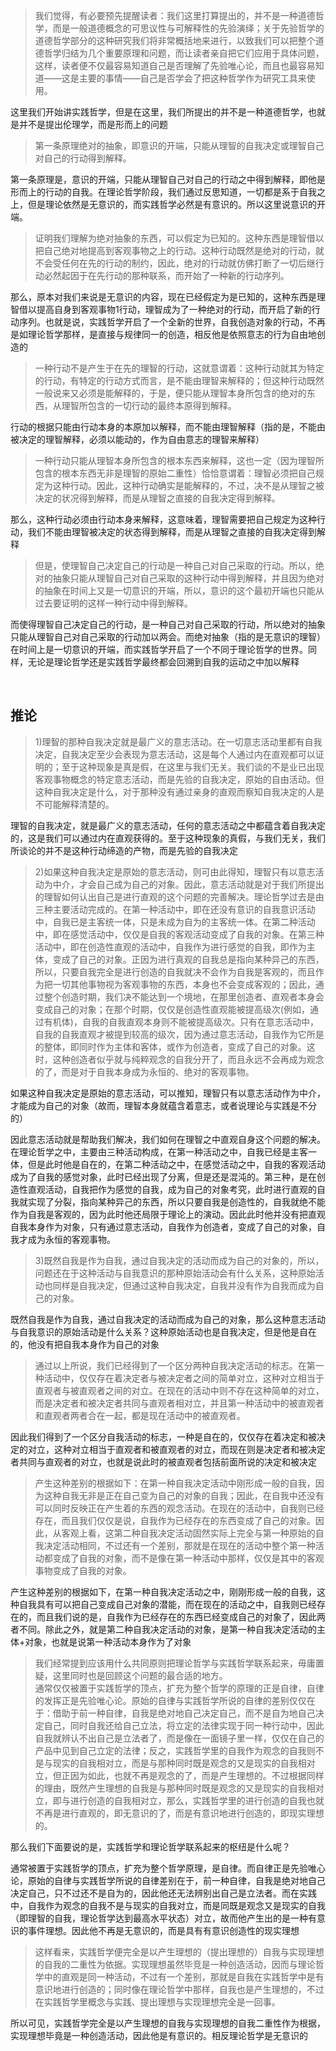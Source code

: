 <blockquote data-pid="KOdRuVAa">我们觉得，有必要预先提醒读者：我们这里打算提出的，并不是一种道德哲学，而是一般道德概念的可思议性与可解释性的先验演绎；关于先验哲学的道德哲学部分的这种研究我们将非常概括地来进行，以致我们可以把整个道德哲学归结为几个重要原理和问题，而让读者亲自把它们应用于具体问题，这样，读者便不仅最容易知道自己是否理解了先验唯心论，而且也最容易知道——这是主要的事情——自己是否学会了把这种哲学作为研究工具来使用。</blockquote><p data-pid="iy2Mf8Kr">这里我们开始讲实践哲学，但是在这里，我们所提出的并不是一种道德哲学，也就是并不是提出伦理学，而是形而上的问题</p><blockquote data-pid="0O_8SKB-">第一条原理绝对的抽象，即意识的开端，只能从理智的自我决定或理智自己对自己的行动得到解释。</blockquote><p data-pid="dKhhVVPb">第一条原理是，意识的开端，只能从理智自己对自己的行动之中得到解释，即他是形而上的行动的自我。在理论哲学阶段，我们通过反思知道，一切都是系于自我之上，但是理论依然是无意识的，而实践哲学必然是有意识的。所以这里说意识的开端。</p><blockquote data-pid="k-V6ged2">证明我们理解为绝对抽象的东西，可以假定为已知的。这种东西是理智借以把自己绝对地提高到客观事物之上的行动。这种行动既然是绝对的行动，就不会受任何在先的行动的制约，因此，绝对的行动就仿佛打断了一切后继行动必然起因于在先行动的那种联系，而开始了一种新的行动序列。</blockquote><p data-pid="FVUeMj3W">那么，原本对我们来说是无意识的内容，现在已经假定为是已知的，这种东西是理智借以提高自身到客观事物1行动，理智成为了一种绝对的行动，而开启了新的行动序列。也就是说，实践哲学开启了一个全新的世界，自我创造对象的行动，不再是如理论哲学那样，是直接与规律同一的创造，相反他是依照意志的行为自由地创造的</p><blockquote data-pid="2PxlNR58">一种行动不是产生于在先的理智的行动，这就意谓着：这种行动就其为特定的行动，有特定的行动方式而言，是不能由理智来解释的；但这种行动既然一般说来又必须是能解释的，于是，便只能从理智本身所包含的绝对的东西，从理智所包含的一切行动的最终本原得到解释。</blockquote><p data-pid="OJWEkWch">行动的根据只能由行动本身的本原加以解释，而不能由理智解释（指的是，不能由被决定的理智解释，必须以能动的，作为自由意志的理智来解释）</p><blockquote data-pid="93q2J4pH">一种行动只能从理智本身所包含的根本东西来解释，这也一定（因为理智所包含的根本东西无非是理智的原始二重性）恰恰意谓着：理智必须把自己规定为这种行动。因此，这种行动确实是能解释的，不过，决不是从理智之被决定的状况得到解释，而是从理智之直接的自我决定得到解释。</blockquote><p data-pid="YOhnSpb2">那么，这种行动必须由行动本身来解释，这意味着，理智需要把自己规定为这种行动，我们不能由理智被决定的状态得到解释，而是从理智之直接的自我决定得到解释</p><blockquote data-pid="vHfvf7wX">但是，使理智自己决定自己的行动是一种自己对自己采取的行动。所以，绝对的抽象只能从理智自己对自己采取的这种行动中得到解释，并且因为绝对的抽象在时间上又是一切意识的开端，所以，意识的这个最初开端也只能从过去要证明的这样一种行动中得到解释。</blockquote><p data-pid="FWBpdaQk">而使得理智自己决定自己的行动，是一种自己对自己采取的行动，所以绝对的抽象只能从理智自己对自己采取的行动加以两会。而绝对抽象（指的是无意识的理智）在时间上是一切意识的开端，而实践哲学开启了一个不同于理论哲学的世界。同样，无论是理论哲学还是实践哲学最终都会回溯到自我的运动之中加以解释</p><p><br></p><h2>推论</h2><blockquote data-pid="7RVsqdFW">1)理智的那种自我决定就是最广义的意志活动。在一切意志活动里都有自我决定，自我决定至少会表现为意志活动，这是每个人通过内在直观都可以证明的；至于这种现象是真是假，在这里与我们无关。我们谈的不是业已出现客观事物概念的特定意志活动，而是先验的自我决定，原始的自由活动。但这种自我决定是什么，对于那种没有通过亲身的直观而察知自我决定的人是不可能解释清楚的。</blockquote><p data-pid="GET94x7O">理智的自我决定，就是最广义的意志活动，任何的意志活动之中都蕴含着自我决定的，这是我们可以通过内在直观获得的。至于这种现象的真假，与我们无关，我们所谈论的并不是这种行动缔造的产物，而是先验的自我决定</p><blockquote data-pid="0Wt_ah3J">2)如果这种自我决定是原始的意志活动，则可由此得知，理智只有以意志活动为中介，才会自己成为自己的对象。因此，意志活动就是对于我们所提出的理智如何认出自己是进行直观的这个问题的完善解决。理论哲学过去是由三种主要活动完成的。在第一种活动中，即在还没有意识的自我意识活动中，自我已是主客统一体，只是未成为自为的主客统一体。在第二种活动中，即在感觉活动中，仅仅是自我的客观活动变成了自我的对象。在第三种活动中，即在创造性直观的活动中，自我作为进行感觉的自我，即作为主体，变成了自己的对象。正因为进行真观的自我总是指向某种异己的东西，所以，只要自我完全是进行创造的自我就决不会作为自我是客观的，而且作为把一切其他事物视为客观事物的东西，本身也不会变成客观的；因此，通过整个创造时期，我们决不能达到一个境地，在那里创造者、直观者本身会变成自己的对象；在那个时期，仅仅是创造性直观能被提高级次(例如，通过有机体)，自我的自我直观本身则不能被提高级次。只有在意志活动中，自我的自我直观才被提到较高的级次，因为通过意志活动，自我作为它所是的整体，即同时作为主体和客体，或作为创造者，变成了自己的对象。这时，这种创造者似乎就与纯粹观念的自我分开了，而且永远不会再成为观念的了，而是对于自我本身成为永恒的、绝对的客观事物。</blockquote><p data-pid="znHchD9m">如果这种自我决定是原始的意志活动，可以推知，理智只有以意志活动作为中介，才能成为自己的对象（故而，理智本身就蕴含着意志，或者说理论与实践是不分的）</p><p data-pid="Vz7mcPcG">因此意志活动就是帮助我们解决，我们如何在理智之中直观自身这个问题的解决。在理论哲学之中，主要由三种活动构成，在第一种活动之中，自我已经是主客一体，但是此时他是自在的，在第二种活动之中，在感觉活动之中，自我的客观活动成为了自我的感觉对象，此时已经出现了分离，但是还是混沌的。第三种，是在创造性直观活动，自我把作为感觉的自我，成为自己的对象考究，此时进行直观的自我就实现了分裂，指向某种异己的东西，所以只要自我是创造性的，自我就绝不能作为自我是客观的，因为此时他还局限于理论上的演动。因此此时他并没有把直观自我本身作为对象，只有通过意志活动，自我作为创造者，变成了自己的对象，自我才成为永恒的客观事物。</p><blockquote data-pid="UicM60Jq">3)既然自我是作为自我，通过自我决定的活动而成为自己的对象的，所以，问题还在于这种活动与自我意识的那种原始活动会有什么关系，这种原始活动也同样是自我决定，但通过这种自我决定，自我并没有作为自我而成为自己的对象。</blockquote><p data-pid="dpzqj5xd">既然自我是作为自我，通过自我决定的活动而成为自己的对象，那么这种意志活动与自我意识的原始活动是什么关系？这种原始活动也是自我决定，但是他是自在的，他没有把自我本身作为自己的对象</p><blockquote data-pid="TrsAXMf7">通过以上所说，我们已经得到了一个区分两种自我决定活动的标志。在第一种活动中，仅仅存在着决定者与被决定者之间的简单对立，这种对立相当于直观者与被直观者之间的对立。在现在的活动中则不存在这种简单的对立，而是决定者和被决定者共同与直观者相对立，并且第一种活动中的被直观者和直观者两者合在一起，都是现在活动中的被直观者。</blockquote><p data-pid="m65QkKlU">因此我们得到了一个区分自我活动的标志，一种是自在的，仅仅存在着决定和被决定的对立，这种对立相当于直观者和被直观者的对立，而现在则是决定者和被决定者共同与直观者的对立，也就是说此时的被直观者包括前面所说的决定和被决定</p><blockquote data-pid="ve1fYyyA">产生这种差别的根据如下：在第一种自我决定活动中刚形成一般的自我，因为这种自我无非是正在自己变为自己的对象的自我；因此，在自我中还没有可以同时反映正在产生着的东西的观念活动。在现在的活动中，自我则已经存在，而且我们仅仅是说，自我作为已经存在的东西变成了自己的对象。因此，从客观上看，这第二种自我决定活动固然实际上完全与第一种原始的自我决定活动相同，不过还有一个差别，那就是在现在的活动中整个第一种活动都变成了自我的对象，而不是像在第一种活动中那样，仅仅是其中的客观事物变成了自我的对象。</blockquote><p data-pid="7lOdMuke">产生这种差别的根据如下，在第一种自我决定活动之中，刚刚形成一般的自我，这种自我具有可以把自己变成自己对象的潜能，而在现在的活动之中，自我则已经存在的，而且我们说的是，自我作为已经存在的东西已经变成自己的对象了，因此两者不同。除此之外，就是第二种自我决定活动的对象，是第一种自我决定活动的主体+对象，也就是说第一种活动本身作为了对象</p><blockquote data-pid="GnvzcjFC">我们经常提到应该用什么共同原则把理论哲学与实践哲学联系起来，毋庸置疑，这里同时也是回顾这个问题的最合适的地方。<br>通常仅仅被置于实践哲学的顶点，扩充为整个哲学的原理的正是自律，自律的发挥正是先验唯心论。原始的自律与实践哲学所说的自律的差别仅仅在于：借助于前一种自律，自我是绝对地自己决定自己，而不是自为地自己决定自己，同时自我还给自己立法，将立定的法律实现于同一种行动中，因此自我就辨认不出自己是立法者了，而是像在一面镜子里一样，仅仅在自己的产品中见到自己立定的法律；反之，实践哲学里的自我作为观念的自我则不是与现实的自我相对立，而是与那种同时既是观念的又是现实的自我相对立，但正因为如此，也就不再是观念的了，而是产生理想的。不过根据同样的理由，既然产生理想的自我是与那种同时既是观念的又是现实的自我相对立，即与进行创造的自我相对立，那么，实践哲学里的进行创造的自我也就不再是进行直观的，即无意识的了，而是有意识地进行创造的，即现实理想的。</blockquote><p data-pid="6CM5om2K">那么我们下面要说的是，实践哲学和理论哲学联系起来的枢纽是什么呢？</p><p data-pid="LUEdD0zl">通常被置于实践哲学的顶点，扩充为整个哲学原理，是自律。而自律正是先验唯心论，原始的自律与实践哲学所说的自律差别在于，前一种自律，自我是绝对地自己决定自己，只不过还不是自为的，因此他还无法辨别出自己是立法者。而在实践中，自我作为观念的自我不是与现实的自我对立，而是同既是观念又是现实的自我（即理智的自我，理论哲学达到最高水平状态）对立，故而他产生出的是一种有意识的事件理想。因此他不再是无意识的，而是具有有意识创造性的现实理想</p><blockquote data-pid="Dorr7wku">这样看来，实践哲学便完全是以产生理想的（提出理想的）自我与实现理想的自我的二重性为依据。实现理想虽然毕竞是一种创造活动，因而与理论哲学中的直观是同一种活动，不过有一个差别，那就是自我在实践哲学中是有意识地进行创造的；同时像在理论哲学中那样，自我也是产生理想的，不过在实践哲学里概念与实践、提出理想与实现理想完全是一回事。</blockquote><p data-pid="j0rXbXmi">所以可见，实践哲学完全是以产生理想的自我与实现理想的自我二重性作为根据，实现理想毕竟是一种创造活动，因此他是有意识的。相反理论哲学是无意识的</p><p></p><p></p><p></p><p></p>